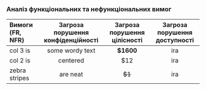 ### Аналіз функціональних та нефункціональних вимог

| Вимоги (FR, NFR)| Загроза порушення конфіденційності | Загроза порушення цілісності | Загроза порушення доступності |
|:------------- |:---------------:| :---------------:|:---------------:|
| col 3 is      | some wordy text |     **$1600** | ira|
| col 2 is      | centered        |         $12   |ira | 
| zebra stripes | are neat        |        ~~$1~~ | ira|
